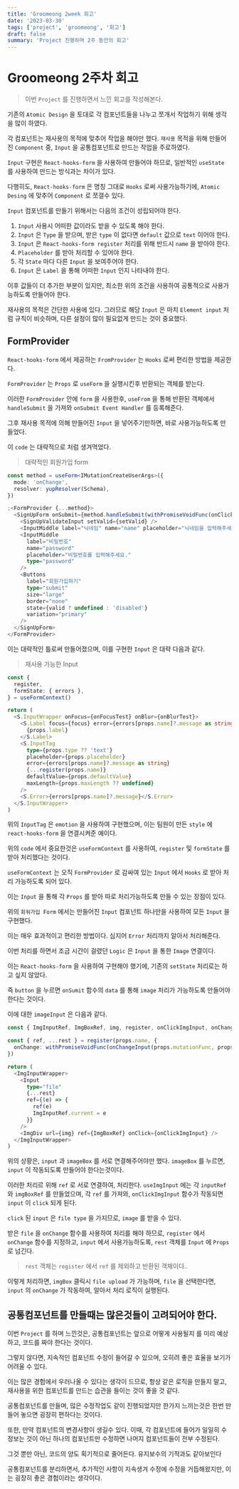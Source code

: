 ```yaml
---
title: 'Groomeong 2week 회고'
date: '2023-03-30'
tags: ['project', 'groomeong', '회고']
draft: false
summary: 'Project 진행하며 2주 동안의 회고'
---
```


# Groomeong 2주차 회고

> 이번 `Project` 를 진행하면서 느낀 회고를 작성해본다.

기존의 `Atomic Design` 을 토대로 각 컴포넌트들을 나누고 쪼개서 작업하기 위해 생각을 많이 하였다.

각 컴포넌트는 재사용의 목적에 맞추어 작업을 해야만 했다.
`재사용` 목적을 위해 만들어진 `Component` 중, `Input` 을 공통컴포넌트로 만드는 작업을 주로하였다.

`Input` 구현은 `React-hooks-form` 을 사용하여 만들어야 하므로, 일반적인 `useState` 를 사용하여 만드는 방식과는 차이가 있다.

다행히도, `React-hooks-form` 은 명칭 그대로 `Hooks` 로써 사용가능하기에, `Atomic Desing` 에 맞추어 `Component` 로 쪼갤수 있다.

`Input` 컴포넌트를 만들기 위해서는 다음의 조건이 성립되어야 한다.

1. `Input` 사용시 어떠한 값이라도 받을 수 있도록 해야 한다.
2. `Input` 은 `Type` 을 받으며, 받은 `type` 이 없다면 `default` 값으로 `text` 이어야 한다.
3. `Input` 은 `React-hooks-form register` 처리를 위해 반드시 `name` 을 받아야 한다.
4. `Placeholder` 를 받아 처리할 수 있어야 한다.
5. 각 `State` 마다 다른 `Input` 을 보여주어야 한다.
6. `Input` 은 `Label` 을 통해 어떠한 `Input` 인지 나타내야 한다.

이후 값들이 더 추가한 부분이 있지만, 최소한 위의 조건을 사용하여 공통적으로 사용가능하도록 만들어야 한다.

재사용의 목적은 간단한 사용에 있다.
그러므로 해당 `Input` 은 마치 `Element input` 처럼 규칙이 비슷하며, 다른 설정이 많이 필요없게 만드는 것이 중요했다.

## FormProvider

`React-hooks-form` 에서 제공하는 `FromProvider` 는 `Hooks` 로써 편리한 방법을 제공한다.

`FormProvider` 는 `Props` 로 `useForm` 을 실행시킨후 반환되는 객체를 받는다.

이러한 `FormProvider` 안에 `form` 을 사용한후, `useFrom` 을 통해 반환된 객체에서 `handleSubmit` 을 가져와 `onSubmit Event Handler` 를 등록해준다.

그후 재사용 목적에 의해 만들어진 `Input` 을 넣어주기만하면, 바로 사용가능하도록 만들었다.

이 `code` 는 대략적으로 처럼 생겨먹었다.

> 대략적인 회원가입 form

```ts
const method = useForm<IMutationCreateUserArgs>({
  mode: 'onChange',
  resolver: yupResolver(Schema),
})

;<FormProvider {...method}>
  <SignUpForm onSubmit={method.handleSubmit(withPromiseVoidFunc(onClickSignUp))}>
    <SignUpValidateInput setValid={setValid} />
    <InputMiddle label="닉네임" name="name" placeholder="닉네임을 입력해주세요." />
    <InputMiddle
      label="비밀번호"
      name="password"
      placeholder="비밀번호를 입력해주세요."
      type="password"
    />
    <Buttons
      label="회원가입하기"
      type="submit"
      size="large"
      border="none"
      state={valid ? undefined : 'disabled'}
      variation="primary"
    />
  </SignUpForm>
</FormProvider>
```

이는 대략적인 틀로써 만들어졌으며, 이를 구현한 `Input` 은 대략 다음과 같다.

> 재사용 가능한 Input

```ts
const {
  register,
  formState: { errors },
} = useFormContext()

return (
  <S.InputWrapper onFocus={onFocusTest} onBlur={onBlurTest}>
    <S.Label focus={focus} error={errors[props.name]?.message as string}>
      {props.label}
    </S.Label>
    <S.InputTag
      type={props.type ?? 'text'}
      placeholder={props.placeholder}
      error={errors[props.name]?.message as string}
      {...register(props.name)}
      defaultValue={props.defaultValue}
      maxLength={props.maxLength ?? undefined}
    />
    <S.Error>{errors[props.name]?.message}</S.Error>
  </S.InputWrapper>
)
```

위의 `InputTag` 은 `emotion` 을 사용하여 구현했으며, 이는 팀원이 만든 `style` 에 `react-hooks-form` 을 연결시켜준 예이다.

위의 `code` 에서 중요한것은 `useFormContext` 를 사용하여, `register` 및 `formState` 를 받아 처리했다는 것이다.

`useFormContext` 는 오직 `FormProvider` 로 감싸여 있는 `Input` 에서 `Hooks` 로 받아 처리 가능하도록 되어 있다.

이는 `Input` 을 통해 각 `Props` 를 받아 따로 처리가능하도록 만들 수 있는 장점이 있다.

위의 `회워가입 Form` 에서는 만들어진 `Input` 컴포넌트 하나만을 사용하여 모든 `Input` 을 구현했다.

이는 매우 효과적이고 편리한 방법이다.
심지어 `Error` 처리까지 알아서 처리해준다.

이번 처리를 하면서 조금 시간이 걸렸던 `Logic` 은 `Input` 을 통한 `Image` 연결이다.

이는 `React-hooks-form` 을 사용하여 구현해야 했기에, 기존의 `setState` 처리로는 하고 싶지 않았다.

즉 `button` 을 누르면 `onSumit` 함수의 `data` 를 통해 `image` 처리가 가능하도록 만들어야 한다는 것이다.

이에 대한 `imageInput` 은 다음과 같다.

```ts
const { ImgInputRef, ImgBoxRef, img, register, onClickImgInput, onChangeInput } = useImgInput()

const { ref, ...rest } = register(props.name, {
  onChange: withPromiseVoidFunc(onChangeInput(props.mutationFunc, props.shopId)),
})

return (
  <ImgInputWrapper>
    <Input
      type="file"
      {...rest}
      ref={(e) => {
        ref(e)
        ImgInputRef.current = e
      }}
    />
    <ImgDiv url={img} ref={ImgBoxRef} onClick={onClickImgInput} />
  </ImgInputWrapper>
)
```

위의 상황은, `input` 과 `imageBox` 를 서로 연결해주어야만 했다.
`imageBox` 를 누르면, `input` 이 작동되도록 만들어야 한다는것이다.

이러한 처리르 위해 `ref` 로 서로 연결하여, 처리한다.
`useImgInput` 에는 각 `inputRef` 와 `imgBoxRef` 를 만들었으며, 각 `ref` 를 가져와, `onClickImgInput` 함수가 작동되면 `input` 이 `click` 되게 된다.

`click` 된 `input` 은 `file type` 을 가지므로, `image` 를 받을 수 있다.

받은 `file` 을 `onChange` 함수를 사용하여 처리를 해야 하므로, `register` 에서 `onChange` 함수를 지정하고, `input` 에서 사용가능하도록, `rest` 객체를 `Input` 에 `Props` 로 넘긴다.

> `rest` 객체는 `register` 에서 `ref` 를 제외하고 반환된 객체이다..

이렇게 처리하면, `imgBox` 클릭시 `file upload` 가 가능하며, `file` 을 선택한다면, `input` 의 `onChange` 가 작동하여, 알아서 처리 로직이 실행된다.

## 공통컴포넌트를 만들때는 많은것들이 고려되어야 한다.

이번 `Project` 를 하며 느낀것은, 공통컴포넌트는 앞으로 어떻게 사용될지 를 미리 예상하고, 코드를 짜야 한다는 것이다.

그렇지 않다면, 지속적인 컴포넌트 수정이 들어갈 수 있으며, 오히려 좋은 효율을 보기가 어려울 수 있다.

이는 많은 경험에서 우러나올 수 있다는 생각이 드므로, 항상 같은 로직을 만들지 말고, 재사용을 위한 컴포넌트를 만드는 습관을 들이는 것이 좋을 것 같다.

공통컴포넌트를 만들며, 많은 수정작업도 같이 진행되었지만 한가지 느끼는것은 한번 만들어 놓으면 굉장히 편하다는 것이다.

또한, 만약 컴포넌트의 변경사항이 생길수 있다.
이때, 각 컴포넌트에 들어가 일일히 수정보는 것이 아닌 하나의 컴포넌트만 수정하면 나머지 컴포넌트들이 전부 수정된다.

그것 뿐만 아닌, 코드의 양도 획기적으로 줄어든다.
유지보수의 기적과도 같아보인다

공통컴포넌트를 분리하면서, 추가적인 사항이 지속생겨 수정에 수정을 거듭해왔지만, 이는 굉장히 좋은 경험이라는 생각이다.
